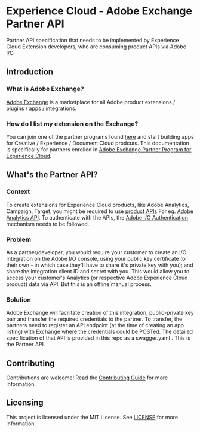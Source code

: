 # Experience Cloud - Adobe Exchange Partner API
Partner API specification that needs to be implemented by Experience Cloud Extension developers, who are consuming product APIs via Adobe I/O

## Introduction

### What is Adobe Exchange?
[Adobe Exchange](https://exchange.adobe.com) is a marketplace for all Adobe product extensions / plugins / apps / integrations.

### How do I list my extension on the Exchange?
You can join one of the partner programs found [here](https://www.adobe.com/partners.html) and start building apps for Creative / Experience / Document Cloud prodcuts. This documentation is specifically for partners enrolled in [Adobe Exchange Partner Program for Experience Cloud](https://partners.adobe.com/exchangeprogram/experiencecloud.html).

## What's the Partner API?

### Context
To create extensions for Experience Cloud products, like Adobe Analytics, Campaign, Target, you might be required to use [product APIs](https://www.adobe.io/apis.html) For eg. [Adobe Analytics API](https://www.adobe.io/apis/experiencecloud/analytics/docs.html).
To authenticate with the APIs, the [Adobe I/O Authentication](https://www.adobe.io/authentication/auth-methods.html#!AdobeDocs/adobeio-auth/master/AuthenticationOverview/AuthenticationGuide.md) mechanism needs to be followed.

### Problem
As a partner/developer, you would require your customer to create an I/O Integration on the Adobe I/O console, using your public key certificate (or their own - in which case they'll have to share it's private key with you); and share the integration client ID and secret with you.
This would allow you to access your customer's Analytics (or respective Adobe Experience Cloud product) data via API. But this is an offline manual process.

### Solution
Adobe Exchange will facilitate creation of this integration, public-private key pair and transfer the required credentials to the partner. To transfer, the partners need to register an API endpoint (at the time of creating an app listing) with Exchange where the credentials could be POSTed.
The detailed specification of that API is provided in this repo as a swagger.yaml . This is the Partner API.


## Contributing
Contributions are welcome! Read the [Contributing Guide](../CONTRIBUTING.md) for more information.

## Licensing
This project is licensed under the MIT License. See [LICENSE](../LICENSE) for more information.
